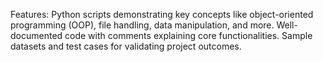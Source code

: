 Features:
Python scripts demonstrating key concepts like object-oriented programming (OOP), file handling, data manipulation, and more.
Well-documented code with comments explaining core functionalities.
Sample datasets and test cases for validating project outcomes.
